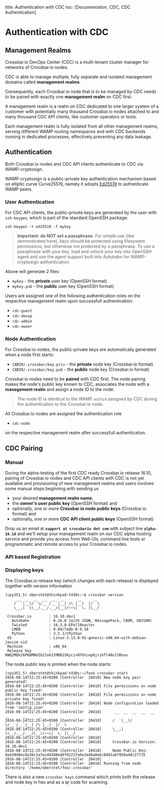 title: Authentication with CDC
toc: [Documentation, CDC, CDC Authentication]

# Authentication with CDC

## Management Realms

Crossbar.io DevOps Center (CDC) is a multi-tenant cluster manager for networks of Crossbar.io nodes.

CDC is able to manage multiple, fully separate and isolated management domains called **management realms**.

Consequently, each Crossbar.io node that is to be managed by CDC needs to be paired with exactly one **management realm** on CDC first.

A management realm is a realm on CDC dedicated to one larger system of a customer with potentially many thousand Crossbar.io nodes attached to and many thousand CDC API clients, like customer operators or tools.

Each management realm is fully isolated from all other management realms, serving different WAMP routing namespaces and with CDC backends running in dedicated processes, effectively preventing any data leakage.

## Authentication

Both Crossbar.io nodes and CDC API clients authenticate to CDC via WAMP-cryptosign.

WAMP-cryptosign is a public-private key authentication mechanism based on elliptic curve Curve25519, namely it adopts [Ed25519](http://ed25519.cr.yp.to/) to authenticate WAMP peers.

### User Authentication

For CDC API clients, the public-private keys are generated by the user with `ssh-keygen`, which is part of the standard OpenSSH package:

```console
ssh-keygen -t ed25519 -f mykey
```

> **Important: do NOT set a passphrase.** For simple use (like demonstrated here), keys should be protected using filesystem permissions, but otherwise not protected by a passphrase. To use a passphrase with your key, load and unlock your key into OpenSSH agent and use the agent support built into Autobahn for WAMP-cryptosign authentication.

Above will generate 2 files:

* `mykey` - the **private** user key (OpenSSH format)
* `mykey.pub` - the **public** user key (OpenSSH format)

Users are assigned one of the following authentication roles on the respective management realm upon successfull authentication:

* `cdc-guest`
* `cdc-devop`
* `cdc-admin`
* `cdc-owner`

### Node Authentication

For Crossbar.io nodes, the public-private keys are automatically generated when a node first starts:

* `CBDIR/.crossbar/key.priv` - the **private** node key (Crossbar.io format)
* `CBDIR/.crossbar/key.pub` - the **public** node key (Crossbar.io format)

Crossbar.io nodes need to be **paired** with CDC first. The node pairing makes the node's public key known to CDC, associates the node with a **management realm** and assign a node ID to the node.

> The node ID is identical to the WAMP `authid` assigned by CDC during the authentication to the Crossbar.io node.

All Crossbar.io nodes are assigned the authentication role

* `cdc-node`

on the respective management realm after successfull authentication.

## CDC Pairing

### Manual

During the alpha-testing of the first CDC ready Crossbar.io release 16.10, pairing of Crossbar.io nodes and CDC API clients with CDC is not yet available and provisioning of new management realms and users involves some manual steps beginning with sending us

* your desired **management realm name**,
* the **owner's user public key** (OpenSSH format) and
* optionally, one or more **Crossbar.io node public keys** (Crossbar.io format) and
* optionally, one or more **CDC API client public keys** (OpenSSH format)

Drop us an email at **`support at crossbario dot com`** with subject line **`alpha-16.10`** and we'll setup your management realm on our CDC alpha hosting service and provide you access from Web UIs, command line tools or programmatic and remote access to your Crossbar.io nodes.

### API based Registration

### Displaying keys

The Crossbar.io release key (which changes with each release) is displayed together with version information

```console
(cpy351_5) oberstet@thinkpad-t430s:~$ crossbar version
     __  __  __  __  __  __      __     __
    /  `|__)/  \/__`/__`|__) /\ |__)  |/  \
    \__,|  \\__/.__/.__/|__)/~~\|  \. |\__/

 Crossbar.io        : 16.10.dev1
   Autobahn         : 0.16.0 (with JSON, MessagePack, CBOR, UBJSON)
   Twisted          : 16.3.0-EPollReactor
   LMDB             : 0.89/lmdb-0.9.18
   Python           : 3.5.1/CPython
 OS                 : Linux-3.13.0-92-generic-x86_64-with-debian-jessie-sid
 Machine            : x86_64
 Release key        : RWQ2MDk26PKBMNUZG2Jok1tMBB1SKyci+N7dtcep8jrikTl4NvI1Rnux
```

The node public key is printed when the node starts:

```console
(cpy351_5) oberstet@thinkpad-t430s:~/foo$ crossbar start
2016-08-14T22:25:45+0200 [Controller  20410] New node key pair generated!
2016-08-14T22:25:45+0200 [Controller  20410] File permissions on node public key fixed!
2016-08-14T22:25:45+0200 [Controller  20410] File permissions on node private key fixed!
2016-08-14T22:25:45+0200 [Controller  20410] Node configuration loaded from 'config.json'
2016-08-14T22:25:45+0200 [Controller  20410]      __  __  __  __  __  __      __     __
2016-08-14T22:25:45+0200 [Controller  20410]     /  `|__)/  \/__`/__`|__) /\ |__)  |/  \
2016-08-14T22:25:45+0200 [Controller  20410]     \__,|  \\__/.__/.__/|__)/~~\|  \. |\__/
2016-08-14T22:25:45+0200 [Controller  20410]
2016-08-14T22:25:45+0200 [Controller  20410]     Crossbar.io Version: 16.10.dev1
2016-08-14T22:25:45+0200 [Controller  20410]     Node Public Key: 0a439d8ec8a36c2a7ecd4388ed6f0221fa6e2e46a8e6c8481ab7950a4dc27735
2016-08-14T22:25:45+0200 [Controller  20410]
2016-08-14T22:25:45+0200 [Controller  20410] Running from node directory '/home/oberstet/foo/.crossbar'
```

There is also a new `crossbar keys` command which prints both the release and node key in hex and as a qr code for scanning.
